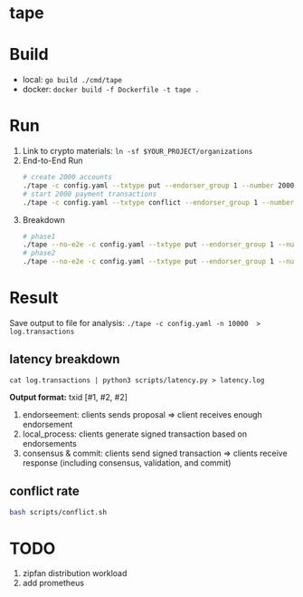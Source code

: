 # tape

# Build
- local: `go build ./cmd/tape`       
- docker: `docker build -f Dockerfile -t tape .`

# Run
1. Link to crypto materials: `ln -sf $YOUR_PROJECT/organizations`
2. End-to-End Run     
    ```bash
    # create 2000 accounts
    ./tape -c config.yaml --txtype put --endorser_group 1 --number 2000 --seed 2333 --rate 1000 --burst 50000 --orderer_client 5 --num_of_conn 4 --client_per_conn 4 
    # start 2000 payment transactions
    ./tape -c config.yaml --txtype conflict --endorser_group 1 --number 2000 --seed 2333 --rate 1000 --burst 50000 --orderer_client 5 --num_of_conn 4 --client_per_conn 4 
    ```
3. Breakdown      
    ```bash
    # phase1
    ./tape --no-e2e -c config.yaml --txtype put --endorser_group 1 --number 2000 --seed 2333 --rate 1000 --burst 50000 --orderer_client 5 --num_of_conn 4 --client_per_conn 4 
    # phase2
    ./tape --no-e2e -c config.yaml --txtype put --endorser_group 1 --number 2000 --seed 2333 --rate 1000 --burst 50000 --orderer_client 5 --num_of_conn 4 --client_per_conn 4 
    ```
# Result
Save output to file for analysis: `./tape -c config.yaml -n 10000  > log.transactions `

## latency breakdown
```
cat log.transactions | python3 scripts/latency.py > latency.log  
```

**Output format:** txid [#1, #2, #2]
1. endorseement: clients sends proposal => client receives enough endorsement
2. local_process: clients generate signed transaction based on endorsements
3. consensus & commit: clients send signed transaction => clients receive response (including consensus, validation, and commit)


## conflict rate
```bash
bash scripts/conflict.sh
```

# TODO
1. zipfan distribution workload
2. add prometheus 
